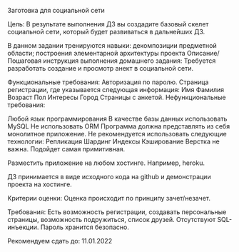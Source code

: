 Заготовка для социальной сети

Цель:
    В результате выполнения ДЗ вы создадите базовый скелет социальной сети, который будет развиваться в дальнейших ДЗ.

В данном задании тренируются навыки:
    декомпозиции предметной области;
    построения элементарной архитектуры проекта
    Описание/Пошаговая инструкция выполнения домашнего задания:
    Требуется разработать создание и просмотр анект в социальной сети.

Функциональные требования:
    Авторизация по паролю.
    Страница регистрации, где указывается следующая информация:
    Имя
    Фамилия
    Возраст
    Пол
    Интересы
    Город
    Страницы с анкетой.
    Нефункциональные требования:

Любой язык программирования
В качестве базы данных использовать MySQL
Не использовать ORM
Программа должна представлять из себя монолитное приложение.
Не рекомендуется использовать следующие технологии:
    Репликация
    Шардинг
    Индексы
    Кэширование
Верстка не важна. Подойдет самая примитивная.

Разместить приложение на любом хостинге. Например, heroku.

ДЗ принимается в виде исходного кода на github и демонстрации проекта на хостинге.

Критерии оценки:
Оценка происходит по принципу зачет/незачет.

Требования:
Есть возможность регистрации, создавать персональные страницы, возможность подружиться, список друзей.
Отсутствуют SQL-инъекции.
Пароль хранится безопасно.

Рекомендуем сдать до: 11.01.2022